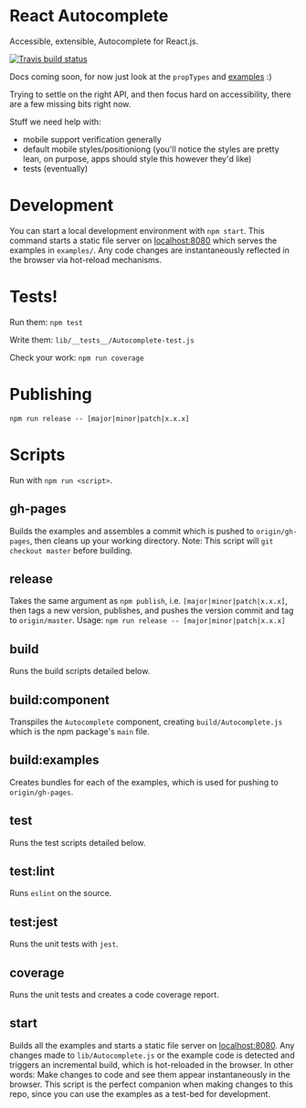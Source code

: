 React Autocomplete
==================

Accessible, extensible, Autocomplete for React.js.

[![Travis build status](http://img.shields.io/travis/reactjs/react-autocomplete.svg?style=flat)](https://travis-ci.org/reactjs/react-autocomplete/)

Docs coming soon, for now just look at the `propTypes` and [examples](https://reactjs.github.io/react-autocomplete/) :)

Trying to settle on the right API, and then focus hard on accessibility,
there are a few missing bits right now.

Stuff we need help with:

- mobile support verification generally
- default mobile styles/positioniong (you'll notice the styles are
  pretty lean, on purpose, apps should style this however they'd like)
- tests (eventually)

# Development
You can start a local development environment with `npm start`. This command starts a static file server on [localhost:8080](http://localhost:8080) which serves the examples in `examples/`. Any code changes are instantaneously reflected in the browser via hot-reload mechanisms.

# Tests!

Run them:
`npm test`

Write them:
`lib/__tests__/Autocomplete-test.js`

Check your work:
`npm run coverage`

# Publishing
`npm run release -- [major|minor|patch|x.x.x]`

# Scripts
Run with `npm run <script>`.

## gh-pages
Builds the examples and assembles a commit which is pushed to `origin/gh-pages`, then cleans up your working directory. Note: This script will `git checkout master` before building.

## release
Takes the same argument as `npm publish`, i.e. `[major|minor|patch|x.x.x]`, then tags a new version, publishes, and pushes the version commit and tag to `origin/master`. Usage: `npm run release -- [major|minor|patch|x.x.x]`

## build
Runs the build scripts detailed below.

## build:component
Transpiles the `Autocomplete` component, creating `build/Autocomplete.js` which is the npm package's `main` file.

## build:examples
Creates bundles for each of the examples, which is used for pushing to `origin/gh-pages`.

## test
Runs the test scripts detailed below.

## test:lint
Runs `eslint` on the source.

## test:jest
Runs the unit tests with `jest`.

## coverage
Runs the unit tests and creates a code coverage report.

## start
Builds all the examples and starts a static file server on [localhost:8080](http://localhost:8080). Any changes made to `lib/Autocomplete.js` or the example code is detected and triggers an incremental build, which is hot-reloaded in the browser. In other words: Make changes to code and see them appear instantaneously in the browser. This script is the perfect companion when making changes to this repo, since you can use the examples as a test-bed for development.
